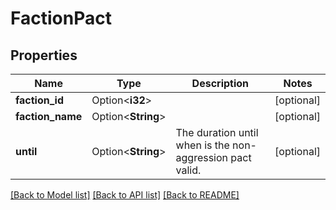 # FactionPact

## Properties

Name | Type | Description | Notes
------------ | ------------- | ------------- | -------------
**faction_id** | Option<**i32**> |  | [optional]
**faction_name** | Option<**String**> |  | [optional]
**until** | Option<**String**> | The duration until when is the non-aggression pact valid. | [optional]

[[Back to Model list]](../README.md#documentation-for-models) [[Back to API list]](../README.md#documentation-for-api-endpoints) [[Back to README]](../README.md)


